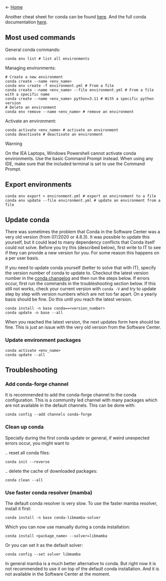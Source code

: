 <- [Home](home)

Another cheat sheet for conda can be found [here](https://conda.io/projects/conda/en/latest/user-guide/cheatsheet.html). And the full conda documentation [here](https://docs.conda.io/projects/conda/en/latest/index.html).

## Most used commands
General conda commands:

    conda env list # list all environments

Managing environments:
    
    # Create a new environment
    conda create --name <env_name>
    conda env create -f environment.yml # From a file
    conda create --name <env_name> --file environment.yml # From a file with a specific name 
    conda create --name <env_name> python=3.11 # With a specific python version
    # Delete an environment
    conda env remove --name <env_name> # remove an environment

Activate an environment:

    conda activate <env_name> # activate an environment
    conda deactivate # deactivate an environment

> [!WARNING]  
> On the IEA Laptops, Windows Powershell cannot activate conda environments. Use the basic Command Prompt instead. When using any IDE, make sure that the included terminal is set to use the Command Prompt.

## Export environments

    conda env export > environment.yml # export an environment to a file
    conda env update --file environment.yml # update an environment from a file

## Update conda

There was sometimes the problem that Conda in the Software Center was a very old version (from 07/2020 or 4.8.3). It was possible to update this yourself, but it could lead to many dependency conflicts that Conda itself could not solve. Before you try this (described below), first write to IT to see if they can provide a new version for you. For some reason this happens on a per user basis.

If you need to update conda yourself (better to solve that with IT), specify the version number of conda to update to. Checkout the latest version number in the [conda changelog](https://docs.conda.io/projects/conda/en/latest/release-notes.html) and then run the steps below. If errors occur, first run the commands in the troubleshooting section below. If this still not works, check your current version with `conda -V` and try to update step by step with version numbers which are not too far apart. On a yearly basis should be fine. Do this until you reach the latest version.

    conda install -n base conda==<version_number>
    conda update -n base --all 

When you reached the latest version, the next updates form here should be fine. This is just an issue with the very old version from the Software Center.

### Update environment packages

    conda activate <env_name>
    conda update --all 

## Troubleshooting

### Add conda-forge channel

It is recommended to add the conda-forge channel to the conda configuration. This is a community led channel with many packages which are not available in the default channels. This can be done with:

    conda config --add channels conda-forge

### Clean up conda
Specially during the first conda update or general, if weird unexpected errors occur, you might want to

.. reset all conda files:

    conda init --reverse

.. delete the cache of downloaded packages:

    conda clean --all

### Use faster conda resolver (mamba)

The default conda resolver is very slow. To use the faster mamba resolver, install it first:

    conda install -n base conda-libmamba-solver

Which you can now use manually during a conda installation:

    conda install <package_name> --solver=libmamba

Or you can set it as the default solver:

    conda config --set solver libmamba

In general mamba is a much better alternative to conda. But right now it is not recommended to use it on top of the default conda installation. And it is not available in the Software Center at the moment.
